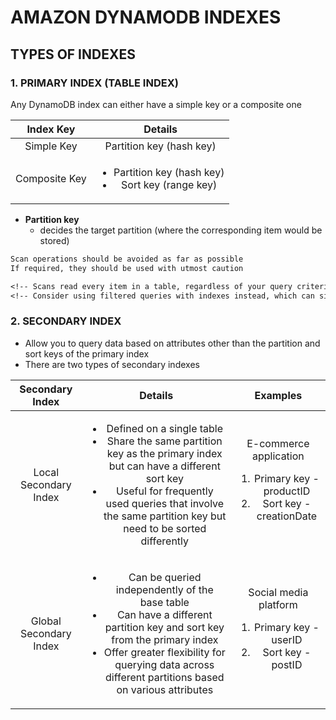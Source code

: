 # AMAZON DYNAMODB INDEXES

## TYPES OF INDEXES

### 1. PRIMARY INDEX (TABLE INDEX)

Any DynamoDB index can either have a simple key or a composite one

| Index Key | Details |
| :-----: | :-----: |
| Simple Key | Partition key (hash key) |
| Composite Key | <ul><li>Partition key (hash key)</li> <li>Sort key (range key)</li></ul> |

- <strong>Partition key</strong>
  - decides the target partition (where the corresponding item would be stored)

```alert
Scan operations should be avoided as far as possible
If required, they should be used with utmost caution

<!-- Scans read every item in a table, regardless of your query criteria, impacting performance and cost -->
<!-- Consider using filtered queries with indexes instead, which can significantly improve efficiency -->
```

### 2. SECONDARY INDEX

- Allow you to query data based on attributes other than the partition and sort keys of the primary index
- There are two types of secondary indexes

| Secondary Index | Details | Examples |
| :-----: | :-----: | :-----: |
| Local Secondary Index | <ul><li>Defined on a single table</li> <li>Share the same partition key as the primary index but can have a different sort key</li> <li>Useful for frequently used queries that involve the same partition key but need to be sorted differently</li></ul> | E-commerce application<ol><li>Primary key - productID</li> <li>Sort key - creationDate</li></ol> |
| Global Secondary Index | <ul><li>Can be queried independently of the base table</li> <li>Can have a different partition key and sort key from the primary index</li> <li>Offer greater flexibility for querying data across different partitions based on various attributes</li></ul> | Social media platform <ol><li>Primary key - userID</li> <li>Sort key - postID</li></ol> |
